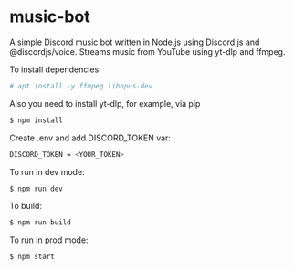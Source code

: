 # music-bot

A simple Discord music bot written in Node.js using Discord.js and @discordjs/voice. Streams music from YouTube using yt-dlp and ffmpeg.

To install dependencies:
```bash
# apt install -y ffmpeg libopus-dev
```

Also you need to install yt-dlp, for example, via pip

```bash
$ npm install
```

Create .env and add DISCORD_TOKEN var:

```bash
DISCORD_TOKEN = <YOUR_TOKEN>
```

To run in dev mode:

```bash
$ npm run dev
```

To build:

```bash
$ npm run build
```

To run in prod mode:

```bash
$ npm start
```

